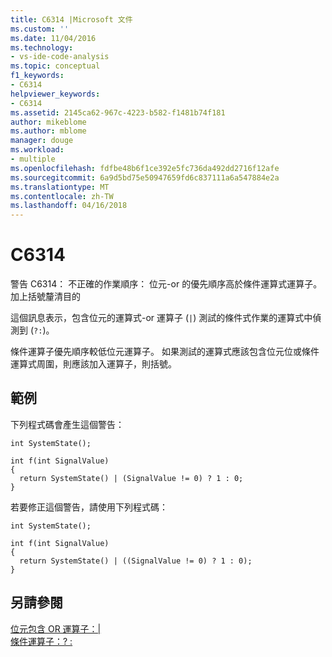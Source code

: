 ```yaml
---
title: C6314 |Microsoft 文件
ms.custom: ''
ms.date: 11/04/2016
ms.technology:
- vs-ide-code-analysis
ms.topic: conceptual
f1_keywords:
- C6314
helpviewer_keywords:
- C6314
ms.assetid: 2145ca62-967c-4223-b582-f1481b74f181
author: mikeblome
ms.author: mblome
manager: douge
ms.workload:
- multiple
ms.openlocfilehash: fdfbe48b6f1ce392e5fc736da492dd2716f12afe
ms.sourcegitcommit: 6a9d5bd75e50947659fd6c837111a6a547884e2a
ms.translationtype: MT
ms.contentlocale: zh-TW
ms.lasthandoff: 04/16/2018
---
```

# <a name="c6314"></a>C6314
警告 C6314： 不正確的作業順序： 位元-or 的優先順序高於條件運算式運算子。 加上括號釐清目的  
  
 這個訊息表示，包含位元的運算式-or 運算子 (`|`) 測試的條件式作業的運算式中偵測到 (`?:`)。  
  
 條件運算子優先順序較低位元運算子。 如果測試的運算式應該包含位元位或條件運算式周圍，則應該加入運算子，則括號。  
  
## <a name="example"></a>範例  
 下列程式碼會產生這個警告：  
  
```  
int SystemState();  
  
int f(int SignalValue)  
{  
  return SystemState() | (SignalValue != 0) ? 1 : 0;  
}  
```  
  
 若要修正這個警告，請使用下列程式碼：  
  
```  
int SystemState();  
  
int f(int SignalValue)  
{  
  return SystemState() | ((SignalValue != 0) ? 1 : 0);  
}   
```  
  
## <a name="see-also"></a>另請參閱  
 [位元包含 OR 運算子：&#124;](/cpp/cpp/bitwise-inclusive-or-operator-pipe)   
 [條件運算子：? :](/cpp/cpp/conditional-operator-q)